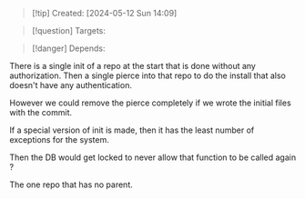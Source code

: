 
>[!tip] Created: [2024-05-12 Sun 14:09]

>[!question] Targets: 

>[!danger] Depends: 

There is a single init of a repo at the start that is done without any authorization.
Then a single pierce into that repo to do the install that also doesn't have any authentication.

However we could remove the pierce completely if we wrote the initial files with the commit.

If a special version of init is made, then it has the least number of exceptions for the system.

Then the DB would get locked to never allow that function to be called again ?  

The one repo that has no parent.